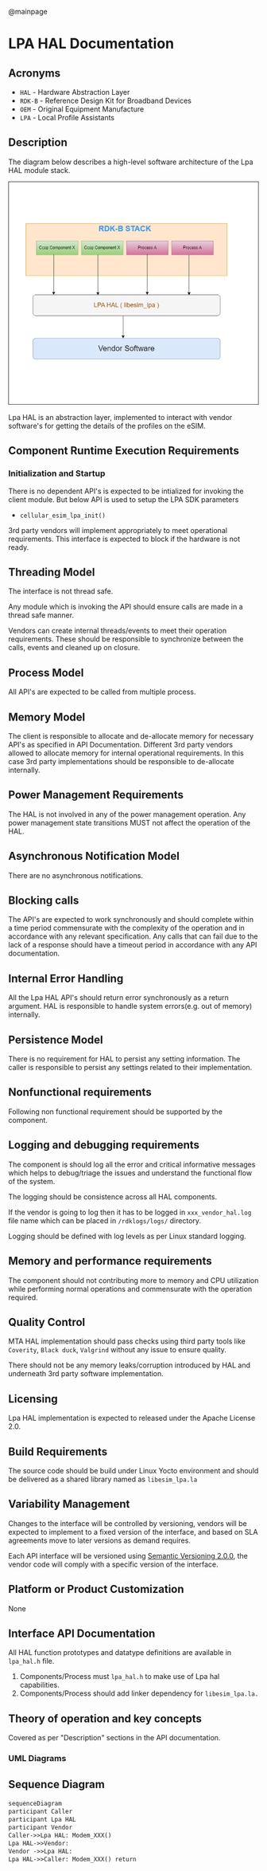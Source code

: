 @mainpage

# LPA HAL Documentation


## Acronyms

- `HAL` \- Hardware Abstraction Layer
- `RDK-B` \- Reference Design Kit for Broadband Devices
- `OEM` \- Original Equipment Manufacture
- `LPA` \- Local Profile Assistants

## Description
The diagram below describes a high-level software architecture of the Lpa HAL module stack. 

![Lpa HAL Architecture Diag](images/Lpa_HAL_Architecture.png)

Lpa HAL is an abstraction layer, implemented to interact with vendor software's for getting the details of the profiles on the eSIM.

## Component Runtime Execution Requirements

### Initialization and Startup

There is no dependent API's is expected to be intialized for invoking the client module. But below API is used to setup the LPA SDK parameters
- `cellular_esim_lpa_init()`

3rd party vendors will implement appropriately to meet operational requirements. This interface is expected to block if the hardware is not ready.


## Threading Model

The interface is not thread safe.

Any module which is invoking the API should ensure calls are made in a thread safe manner.

Vendors can create internal threads/events to meet their operation requirements.  These should be responsible to synchronize between the calls, events and cleaned up on closure.

## Process Model

All API's are expected to be called from multiple process.

## Memory Model

The client is responsible to allocate and de-allocate memory for necessary API's as specified in API Documentation.
Different 3rd party vendors allowed to allocate memory for internal operational requirements. In this case 3rd party implementations should be responsible to de-allocate internally.

[TODO]: # (State a footprint requirement. Example: This should not exceed XXXX KB.)


## Power Management Requirements

The HAL is not involved in any of the power management operation.
Any power management state transitions MUST not affect the operation of the HAL.

## Asynchronous Notification Model

There are no asynchronous notifications.

## Blocking calls

The API's are expected to work synchronously and should complete within a time period commensurate with the complexity of the operation and in accordance with any relevant specification.
Any calls that can fail due to the lack of a response should have a timeout period in accordance with any API documentation.

[TODO]: # (As we state that they should complete within a time period, we need to state what that time target is, and pull it from the spec if required. Define the timeout requirement.)

## Internal Error Handling

All the Lpa HAL API's should return error synchronously as a return argument. HAL is responsible to handle system errors(e.g. out of memory) internally.

## Persistence Model

There is no requirement for HAL to persist any setting information. The caller is responsible to persist any settings related to their implementation.

## Nonfunctional requirements

Following non functional requirement should be supported by the component.

## Logging and debugging requirements

The component is should log all the error and critical informative messages which helps to debug/triage the issues and understand the functional flow of the system.

The logging should be consistence across all HAL components.

If the vendor is going to log then it has to be logged in `xxx_vendor_hal.log` file name which can be placed in `/rdklogs/logs/` directory.

Logging should be defined with log levels as per Linux standard logging.

## Memory and performance requirements

The component should not contributing more to memory and CPU utilization while performing normal operations and commensurate with the operation required.

## Quality Control

MTA HAL implementation should pass checks using third party tools like `Coverity`, `Black duck`, `Valgrind` without any issue to ensure quality.

There should not be any memory leaks/corruption introduced by HAL and underneath 3rd party software implementation.

## Licensing

Lpa HAL implementation is expected to released under the Apache License 2.0. 

## Build Requirements

The source code should be build under Linux Yocto environment and should be delivered as a shared library named as `libesim_lpa.la`
  
## Variability Management

Changes to the interface will be controlled by versioning, vendors will be expected to implement to a fixed version of the interface, and based on SLA agreements move to later versions as demand requires.

Each API interface will be versioned using [Semantic Versioning 2.0.0](https://semver.org/), the vendor code will comply with a specific version of the interface.

## Platform or Product Customization

None

## Interface API Documentation

All HAL function prototypes and datatype definitions are available in `lpa_hal.h` file.
    
1. Components/Process must `lpa_hal.h` to make use of Lpa hal capabilities.
2. Components/Process should add linker dependency for `libesim_lpa.la.`

## Theory of operation and key concepts

Covered as per "Description" sections in the API documentation.

### UML Diagrams

## Sequence Diagram

```mermaid
sequenceDiagram
participant Caller
participant Lpa HAL
participant Vendor
Caller->>Lpa HAL: Modem_XXX()
Lpa HAL->>Vendor: 
Vendor ->>Lpa HAL: 
Lpa HAL->>Caller: Modem_XXX() return
```